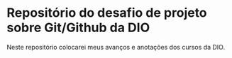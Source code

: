 # Repositório do desafio de projeto sobre Git/Github da DIO

Neste repositório colocarei meus avanços e anotações dos cursos da DIO.
